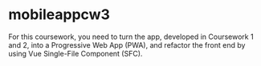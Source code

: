 # mobileappcw3
 For this coursework, you need to turn the app, developed in Coursework 1 and 2, into a Progressive Web App (PWA), and refactor the front end by using Vue Single-File Component (SFC).
